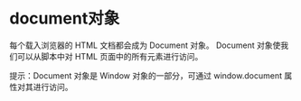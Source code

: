 # document对象

每个载入浏览器的 HTML 文档都会成为 Document 对象。
Document 对象使我们可以从脚本中对 HTML 页面中的所有元素进行访问。

提示：Document 对象是 Window 对象的一部分，可通过 window.document 属性对其进行访问。

